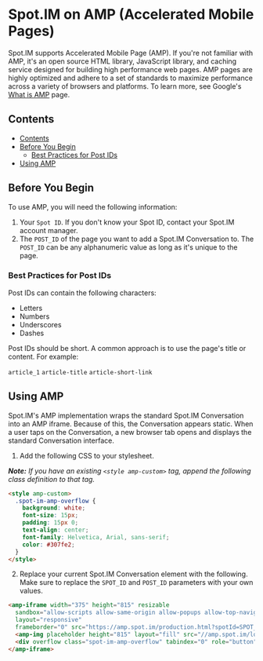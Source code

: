 # Spot.IM on AMP (Accelerated Mobile Pages)

<!-- https://spotim-jira.atlassian.net/wiki/spaces/SP/pages/160137260/AMP -->

Spot.IM supports Accelerated Mobile Page (AMP). If you're not familiar with AMP, it's an open source HTML library, JavaScript library, and caching service designed for building high performance web pages. AMP pages are highly optimized and adhere to a set of standards to maximize performance across a variety of browsers and platforms. To learn more, see Google's [What is AMP](https://www.ampproject.org/learn/overview/) page.

## Contents

- [Contents](#contents)
- [Before You Begin](#before-you-begin)
  - [Best Practices for Post IDs](#best-practices-for-post-ids)
- [Using AMP](#using-amp)

## Before You Begin

To use AMP, you will need the following information:

1. Your `Spot ID`. If you don't know your Spot ID, contact your Spot.IM account manager.
2. The `POST_ID` of the page you want to add a Spot.IM Conversation to. The `POST_ID` can be any alphanumeric value as long as it's unique to the page.

### Best Practices for Post IDs

Post IDs can contain the following characters:

- Letters
- Numbers
- Underscores
- Dashes

Post IDs should be short. A common approach is to use the page's title or content. For example:

`article_1`
`article-title`
`article-short-link`

## Using AMP

Spot.IM's AMP implementation wraps the standard Spot.IM Conversation into an AMP iframe. Because of this, the Conversation appears static. When a user taps on the Conversation, a new browser tab opens and displays the standard Conversation interface.

1. Add the following CSS to your stylesheet.

_**Note:** If you have an existing `<style amp-custom>` tag, append the following class definition to that tag._
```html
<style amp-custom>
  .spot-im-amp-overflow {
    background: white;
    font-size: 15px;
    padding: 15px 0;
    text-align: center;
    font-family: Helvetica, Arial, sans-serif;
    color: #307fe2;
  }
</style>
```
2. Replace your current Spot.IM Conversation element with the following. Make sure to replace the `SPOT_ID` and `POST_ID` parameters with your own values.
```html
<amp-iframe width="375" height="815" resizable
  sandbox="allow-scripts allow-same-origin allow-popups allow-top-navigation"
  layout="responsive"
  frameborder="0" src="https://amp.spot.im/production.html?spotId=SPOT_ID&amp;postId=POST_ID">
  <amp-img placeholder height="815" layout="fill" src="//amp.spot.im/loader.png"></amp-img>
  <div overflow class="spot-im-amp-overflow" tabindex="0" role="button" aria-label="Read more">Load more...</div>
</amp-iframe>
```

